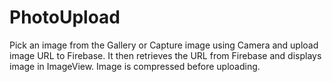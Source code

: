 # PhotoUpload
Pick an image from the Gallery or Capture image using Camera and upload image URL to Firebase. It then retrieves the URL from Firebase and displays image in ImageView.
Image is compressed before uploading.
